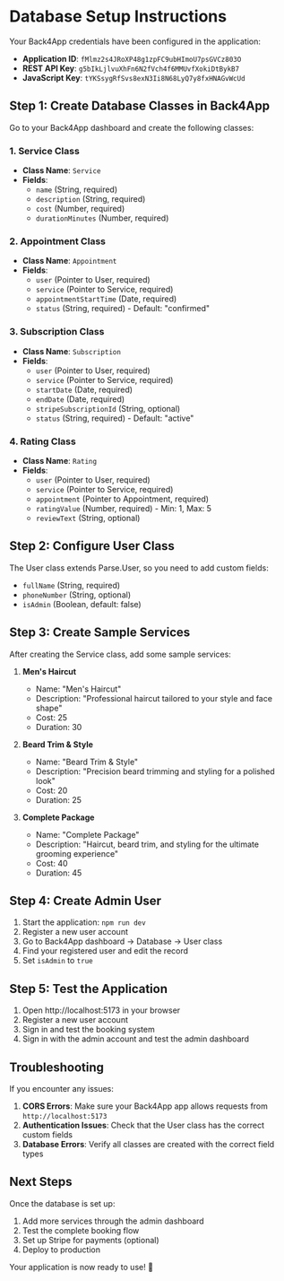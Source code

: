 # Database Setup Instructions

Your Back4App credentials have been configured in the application:
- **Application ID**: `fMlmz2s4JRoXP48g1zpFC9ubHImoU7psGVCz803O`
- **REST API Key**: `g5bIkLjlvuXhFn6N2fVch4f6MMUvfXokiDtBykB7`
- **JavaScript Key**: `tYKSsygRfSvs8exN3Ii8N68LyQ7y8fxHNAGvWcUd`

## Step 1: Create Database Classes in Back4App

Go to your Back4App dashboard and create the following classes:

### 1. Service Class
- **Class Name**: `Service`
- **Fields**:
  - `name` (String, required)
  - `description` (String, required)
  - `cost` (Number, required)
  - `durationMinutes` (Number, required)

### 2. Appointment Class
- **Class Name**: `Appointment`
- **Fields**:
  - `user` (Pointer to User, required)
  - `service` (Pointer to Service, required)
  - `appointmentStartTime` (Date, required)
  - `status` (String, required) - Default: "confirmed"

### 3. Subscription Class
- **Class Name**: `Subscription`
- **Fields**:
  - `user` (Pointer to User, required)
  - `service` (Pointer to Service, required)
  - `startDate` (Date, required)
  - `endDate` (Date, required)
  - `stripeSubscriptionId` (String, optional)
  - `status` (String, required) - Default: "active"

### 4. Rating Class
- **Class Name**: `Rating`
- **Fields**:
  - `user` (Pointer to User, required)
  - `service` (Pointer to Service, required)
  - `appointment` (Pointer to Appointment, required)
  - `ratingValue` (Number, required) - Min: 1, Max: 5
  - `reviewText` (String, optional)

## Step 2: Configure User Class

The User class extends Parse.User, so you need to add custom fields:
- `fullName` (String, required)
- `phoneNumber` (String, optional)
- `isAdmin` (Boolean, default: false)

## Step 3: Create Sample Services

After creating the Service class, add some sample services:

1. **Men's Haircut**
   - Name: "Men's Haircut"
   - Description: "Professional haircut tailored to your style and face shape"
   - Cost: 25
   - Duration: 30

2. **Beard Trim & Style**
   - Name: "Beard Trim & Style"
   - Description: "Precision beard trimming and styling for a polished look"
   - Cost: 20
   - Duration: 25

3. **Complete Package**
   - Name: "Complete Package"
   - Description: "Haircut, beard trim, and styling for the ultimate grooming experience"
   - Cost: 40
   - Duration: 45

## Step 4: Create Admin User

1. Start the application: `npm run dev`
2. Register a new user account
3. Go to Back4App dashboard → Database → User class
4. Find your registered user and edit the record
5. Set `isAdmin` to `true`

## Step 5: Test the Application

1. Open http://localhost:5173 in your browser
2. Register a new user account
3. Sign in and test the booking system
4. Sign in with the admin account and test the admin dashboard

## Troubleshooting

If you encounter any issues:

1. **CORS Errors**: Make sure your Back4App app allows requests from `http://localhost:5173`
2. **Authentication Issues**: Check that the User class has the correct custom fields
3. **Database Errors**: Verify all classes are created with the correct field types

## Next Steps

Once the database is set up:
1. Add more services through the admin dashboard
2. Test the complete booking flow
3. Set up Stripe for payments (optional)
4. Deploy to production

Your application is now ready to use! 🎉
